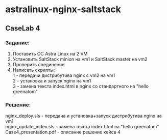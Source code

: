 # astralinux-nginx-saltstack
## CaseLab 4    
### Задание:    
1) Поставить OC Astra Linux на 2 VM
2) Установить SaltStack minion на vm1 и SaltStack master на vm2    
3) Проверить соединение   
4) Написать скрипты:   
	1 - передачи дистрибутива nginx с vm2 на vm1    
	2 - установка и запуск nginx на vm1   
	3 - замена текста index.html в nginx со стандартного на "hello greenatom"   
	
### Решение:    
nginx_deploy.sls - передача и установка+запуск дистрибутива nginx на vm1    
nginx_update_index.sls - замена текста index.html на "hello greenatom"    
Case4_presentation.pdf - описание решение кейса 4

